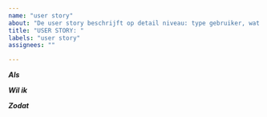 ```yaml
---
name: "user story"
about: "De user story beschrijft op detail niveau: type gebruiker, wat is de exacte functionele wens en waarom"
title: "USER STORY: "
labels: "user story"
assignees: ""

---
```


***Als***

***Wil ik***

***Zodat***
